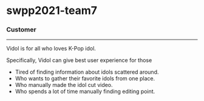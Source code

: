 # swpp2021-team7

### Customer

---

Vidol is for all who loves K-Pop idol.

Specifically, Vidol can give best user experience for those 

* Tired of finding information about idols scattered around.
* Who wants to gather their favorite idols from one place. 
* Who manually made the idol cut video.
* Who spends a lot of time manually finding editing point.

